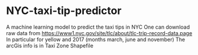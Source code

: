 # NYC-taxi-tip-predictor
A machine learning model to predict the taxi tips in NYC
One can download raw data from https://www1.nyc.gov/site/tlc/about/tlc-trip-record-data.page
In particular for yellow and 2017 (months march, june and november)
The arcGis info is in Taxi Zone Shapefile
